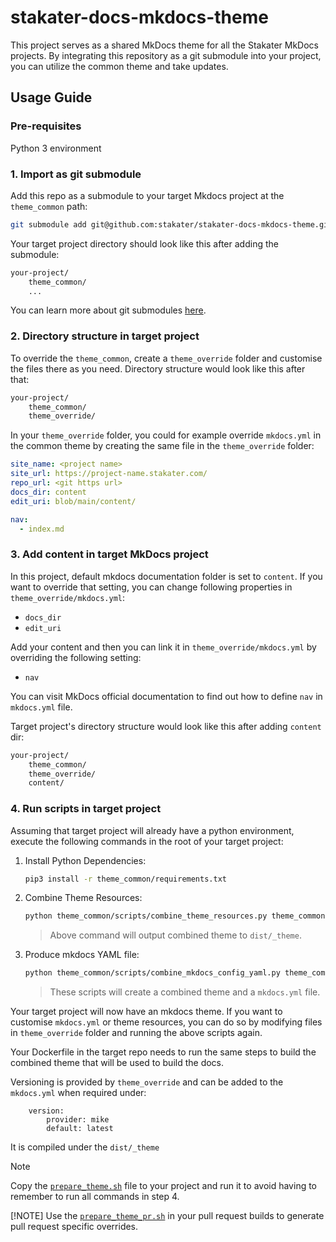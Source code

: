 # stakater-docs-mkdocs-theme

This project serves as a shared MkDocs theme for all the Stakater MkDocs projects. By integrating this repository as a git submodule into your project, you can utilize the common theme and take updates.

## Usage Guide

### Pre-requisites

Python 3 environment

### 1. Import as git submodule

Add this repo as a submodule to your target Mkdocs project at the `theme_common` path:

```sh
git submodule add git@github.com:stakater/stakater-docs-mkdocs-theme.git theme_common
```

Your target project directory should look like this after adding the submodule:

```txt
your-project/
    theme_common/
    ...
```

You can learn more about git submodules [here](https://git-scm.com/book/en/v2/Git-Tools-Submodules).

### 2. Directory structure in target project

To override the `theme_common`, create a `theme_override` folder and customise the files there as you need. Directory structure would look like this after that:

```txt
your-project/
    theme_common/
    theme_override/
```

In your `theme_override` folder, you could for example override `mkdocs.yml` in the common theme by creating the same file in the `theme_override` folder:

```yaml
site_name: <project name>
site_url: https://project-name.stakater.com/
repo_url: <git https url>
docs_dir: content
edit_uri: blob/main/content/

nav:
  - index.md
```

### 3. Add content in target MkDocs project

In this project, default mkdocs documentation folder is set to `content`. If you want to override that setting, you can change following properties in `theme_override/mkdocs.yml`:

- `docs_dir`
- `edit_uri`

Add your content and then you can link it in `theme_override/mkdocs.yml` by overriding the following setting:

- `nav`

You can visit MkDocs official documentation to find out how to define `nav` in `mkdocs.yml` file.

Target project's directory structure would look like this after adding `content` dir:

```txt
your-project/
    theme_common/
    theme_override/
    content/
```

### 4. Run scripts in target project

Assuming that target project will already have a python environment,
execute the following commands in the root of your target project:

1. Install Python Dependencies:

   ```bash
   pip3 install -r theme_common/requirements.txt
   ```

1. Combine Theme Resources:

   ```bash
   python theme_common/scripts/combine_theme_resources.py theme_common/resources theme_override/resources dist/_theme
   ```

   > Above command will output combined theme to `dist/_theme`.

1. Produce mkdocs YAML file:

   ```bash
   python theme_common/scripts/combine_mkdocs_config_yaml.py theme_common/mkdocs.yml theme_override/mkdocs.yml mkdocs.yml
   ```

   > These scripts will create a combined theme and a `mkdocs.yml` file.

Your target project will now have an mkdocs theme. If you want to customise `mkdocs.yml` or theme resources, you can do so by modifying files in `theme_override` folder and running the above scripts again.

Your Dockerfile in the target repo needs to run the same steps to build the combined theme that will be used to build the docs.

Versioning is provided by `theme_override` and can be added to the `mkdocs.yml` when required under:

```extra:
    version:
        provider: mike
        default: latest
```

It is compiled under the `dist/_theme`

> [!NOTE]
> Copy the [`prepare_theme.sh`](./prepare_theme.sh) file to your project and run it to avoid having to remember to run all commands in step 4.
>
> [!NOTE]
> Use the [`prepare_theme_pr.sh`](./prepare_theme_pr.sh) in your pull request builds to generate pull request specific overrides.
